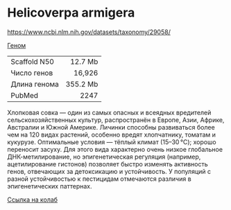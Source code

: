 # Helicoverpa armigera

https://www.ncbi.nlm.nih.gov/datasets/taxonomy/29058/

[Геном](https://www.ncbi.nlm.nih.gov/datasets/genome/GCF_030705265.1/)

|                 |              |
|-----------------|-------------:|
| Scaffold N50    | 12.7 Mb      |
| Число генов     | 16,926       |
| Длина генома    | 355.2 Mb     |
| PubMed          | 2247         |

Хлопковая совка — один из самых опасных и всеядных вредителей сельскохозяйственных культур, распространён в Европе, Азии, Африке, Австралии и Южной Америке. Личинки способны развиваться более чем на 120 видах растений, особенно вредят хлопчатнику, томатам и кукурузе.
Оптимальные условия — тёплый климат (15–30 °C); хорошо переносит засуху.
Для этого вида характерно очень низкое глобальное ДНК-метилирование, но эпигенетическая регуляция (например, ацетилирование гистонов) позволяет быстро изменять активность генов, отвечающих за детоксикацию и устойчивость. У популяций с разной устойчивостью к пестицидам отмечаются различия в эпигенетических паттернах.

[Ссылка на колаб](https://colab.research.google.com/drive/1UD6JPg7d3oApYXfZq3uUGHK9XmDJdJF0?usp=sharing)

